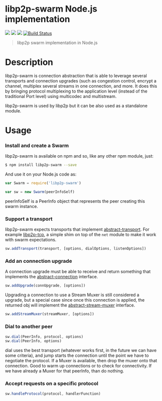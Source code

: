 libp2p-swarm Node.js implementation
=================================

[![](https://img.shields.io/badge/made%20by-Protocol%20Labs-blue.svg?style=flat-square)](http://ipn.io) [![](https://img.shields.io/badge/project-IPFS-blue.svg?style=flat-square)](http://ipfs.io/) [![](https://img.shields.io/badge/freenode-%23ipfs-blue.svg?style=flat-square)](http://webchat.freenode.net/?channels=%23ipfs) [![Build Status](https://img.shields.io/travis/diasdavid/node-ipfs-swarm/master.svg?style=flat-square)](https://travis-ci.org/diasdavid/node-ipfs-swarm)

> libp2p swarm implementation in Node.js

# Description

libp2p-swarm is connection abstraction that is able to leverage several transports and connection upgrades (such as congestion control, encrypt a channel, multiplex several streams in one connection, and more. It does this by bringing protocol multiplexing to the application level (instead of the traditional Port level) using multicodec and multistream.

libp2p-swarm is used by libp2p but it can be also used as a standalone module.

# Usage

### Install and create a Swarm

libp2p-swarm is available on npm and so, like any other npm module, just:

```bash
$ npm install libp2p-swarm --save
```

And use it on your Node.js code as:

```JavaScript
var Swarm = require('libp2p-swarm')

var sw = new Swarm(peerInfoSelf)
```

peerInfoSelf is a PeerInfo object that represents the peer creating this swarm instance.

### Support a transport

libp2p-swarm expects transports that implement [abstract-transport](https://github.com/diasdavid/abstract-transport). For example [libp2p-tcp](https://github.com/diasdavid/node-libp2p-tcp), a simple shim on top of the `net` module to make it work with swarm expectations.

```JavaScript
sw.addTransport(transport, [options, dialOptions, listenOptions])
```

### Add an connection upgrade

A connection upgrade must be able to receive and return something that implements the [abstract-connection]() interface.

```JavaScript
sw.addUpgrade(connUpgrade, [options])
```

Upgrading a connection to use a Stream Muxer is still considered a upgrade, but a special case since once this connection is applied, the returned obj will implement the [abstract-stream-muxer]() interface.

```JavaScript
sw.addStreamMuxer(streamMuxer, [options])
```

### Dial to another peer

```JavaScript
sw.dial(PeerInfo, protocol, options)
sw.dial(PeerInfo, options) 
```

dial uses the best transport (whatever works first, in the future we can have some criteria), and jump starts the connection until the point we have to negotiate the protocol. If a Muxer is available, then drop the muxer onto that connection. Good to warm up connections or to check for connectivity. If we have already a Muxer for that peerInfo, than do nothing.

### Accept requests on a specific protocol

```JavaScript
sw.handleProtocol(protocol, handlerFunction)
```
